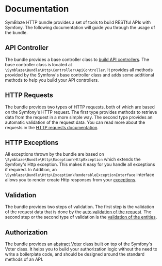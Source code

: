 # Documentation

SymBlaze HTTP bundle provides a set of tools to build RESTful APIs with Symfony. The following documentation will guide
you through the usage of the bundle.

## API Controller

The bundle provides a base controller class to [build API controllers](./api-controller.md). The base controller class
is located at `\Symblaze\Bundle\Http\Controller\ApiController`. It provides all methods provided by the Symfony's base
controller class and adds some additional methods to help you build your API controllers.

## HTTP Requests

The bundle provides two types of HTTP requests, both of which are based on the Symfony's HTTP request. The first type
provides methods to retrieve data from the request in a more simple way. The second type provides an automatic
validation of the request data. You can read more about the requests in
the [HTTP requests documentation](./requests.md).

## HTTP Exceptions

All exceptions thrown by the bundle are based on `\Symblaze\Bundle\Http\Exception\HttpException` which extends the
Symfony's Http exception. This makes it easy for you handle all exceptions if required. In Addition,
an `\Symblaze\Bundle\Http\Exception\RenderableExceptionInterface` interface allows you to render create Http responses
from your [exceptions](./exceptions.md).

## Validation

The bundle provides two steps of validation. The first step is the validation of the request data that is done by the
[auto validation of the request](./requests.md#auto-validating-requests). The second step or the second type of
validation is the [validation of the entities](./validator.md).

## Authorization

The bundle provides an [abstract Voter](./authorization.md#abstract-voter) class built on top of the Symfony's Voter
class. It helps you to build your
authorization logic without the need to write a boilerplate code, and should be designed around the standard methods
of an API.
